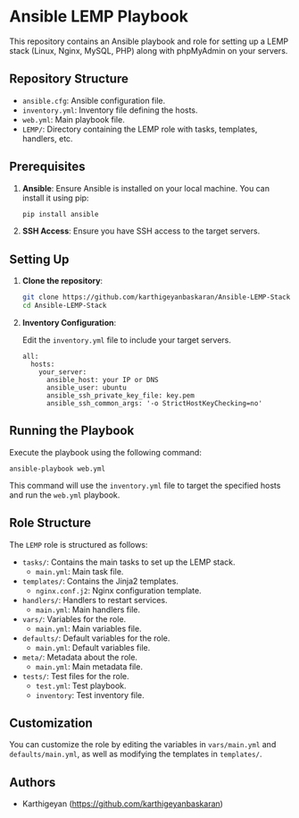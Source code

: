 # Ansible LEMP Playbook

This repository contains an Ansible playbook and role for setting up a LEMP stack (Linux, Nginx, MySQL, PHP) along with phpMyAdmin on your servers.

## Repository Structure

- `ansible.cfg`: Ansible configuration file.
- `inventory.yml`: Inventory file defining the hosts.
- `web.yml`: Main playbook file.
- `LEMP/`: Directory containing the LEMP role with tasks, templates, handlers, etc.

## Prerequisites

1. **Ansible**: Ensure Ansible is installed on your local machine. You can install it using pip:

    ```bash
    pip install ansible
    ```

2. **SSH Access**: Ensure you have SSH access to the target servers.

## Setting Up

1. **Clone the repository**:

    ```bash
    git clone https://github.com/karthigeyanbaskaran/Ansible-LEMP-Stack.git
    cd Ansible-LEMP-Stack
    ```

2. **Inventory Configuration**:

    Edit the `inventory.yml` file to include your target servers.

    ```
    all:
      hosts:
        your_server:
          ansible_host: your IP or DNS
          ansible_user: ubuntu
          ansible_ssh_private_key_file: key.pem
          ansible_ssh_common_args: '-o StrictHostKeyChecking=no'
    ```

## Running the Playbook

Execute the playbook using the following command:

```
ansible-playbook web.yml
```

This command will use the `inventory.yml` file to target the specified hosts and run the `web.yml` playbook.

## Role Structure
The `LEMP` role is structured as follows:

- `tasks/`: Contains the main tasks to set up the LEMP stack.
  - `main.yml`: Main task file.
- `templates/`: Contains the Jinja2 templates.
  - `nginx.conf.j2`: Nginx configuration template.
- `handlers/`: Handlers to restart services.
  - `main.yml`: Main handlers file.
- `vars/`: Variables for the role.
  - `main.yml`: Main variables file.
- `defaults/`: Default variables for the role.
  - `main.yml`: Default variables file.
- `meta/`: Metadata about the role.
  - `main.yml`: Main metadata file.
- `tests/`: Test files for the role.
  - `test.yml`: Test playbook.
  - `inventory`: Test inventory file.

## Customization
You can customize the role by editing the variables in `vars/main.yml` and `defaults/main.yml`, as well as modifying the templates in `templates/`.


## Authors
- Karthigeyan (https://github.com/karthigeyanbaskaran)
